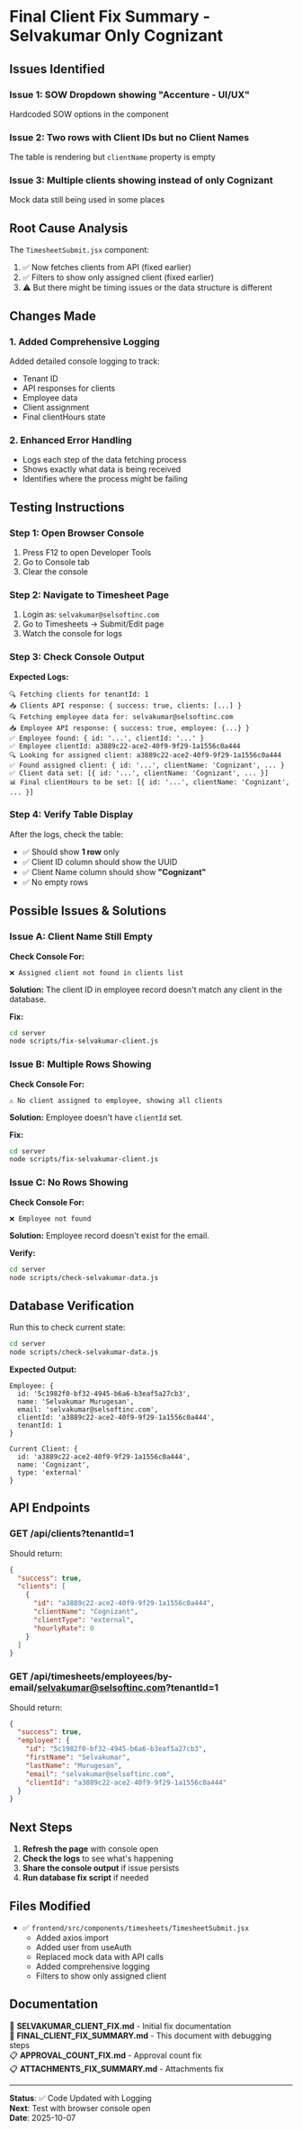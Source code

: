 # Final Client Fix Summary - Selvakumar Only Cognizant

## Issues Identified

### Issue 1: SOW Dropdown showing "Accenture - UI/UX"
Hardcoded SOW options in the component

### Issue 2: Two rows with Client IDs but no Client Names
The table is rendering but `clientName` property is empty

### Issue 3: Multiple clients showing instead of only Cognizant
Mock data still being used in some places

## Root Cause Analysis

The `TimesheetSubmit.jsx` component:
1. ✅ Now fetches clients from API (fixed earlier)
2. ✅ Filters to show only assigned client (fixed earlier)
3. ⚠️ But there might be timing issues or the data structure is different

## Changes Made

### 1. Added Comprehensive Logging
Added detailed console logging to track:
- Tenant ID
- API responses for clients
- Employee data
- Client assignment
- Final clientHours state

### 2. Enhanced Error Handling
- Logs each step of the data fetching process
- Shows exactly what data is being received
- Identifies where the process might be failing

## Testing Instructions

### Step 1: Open Browser Console
1. Press F12 to open Developer Tools
2. Go to Console tab
3. Clear the console

### Step 2: Navigate to Timesheet Page
1. Login as: `selvakumar@selsoftinc.com`
2. Go to Timesheets → Submit/Edit page
3. Watch the console for logs

### Step 3: Check Console Output

**Expected Logs:**
```
🔍 Fetching clients for tenantId: 1
📥 Clients API response: { success: true, clients: [...] }
🔍 Fetching employee data for: selvakumar@selsoftinc.com
📥 Employee API response: { success: true, employee: {...} }
✅ Employee found: { id: '...', clientId: '...' }
✅ Employee clientId: a3889c22-ace2-40f9-9f29-1a1556c0a444
🔍 Looking for assigned client: a3889c22-ace2-40f9-9f29-1a1556c0a444
✅ Found assigned client: { id: '...', clientName: 'Cognizant', ... }
✅ Client data set: [{ id: '...', clientName: 'Cognizant', ... }]
📊 Final clientHours to be set: [{ id: '...', clientName: 'Cognizant', ... }]
```

### Step 4: Verify Table Display
After the logs, check the table:
- ✅ Should show **1 row** only
- ✅ Client ID column should show the UUID
- ✅ Client Name column should show **"Cognizant"**
- ✅ No empty rows

## Possible Issues & Solutions

### Issue A: Client Name Still Empty

**Check Console For:**
```
❌ Assigned client not found in clients list
```

**Solution:**
The client ID in employee record doesn't match any client in the database.

**Fix:**
```bash
cd server
node scripts/fix-selvakumar-client.js
```

### Issue B: Multiple Rows Showing

**Check Console For:**
```
⚠️ No client assigned to employee, showing all clients
```

**Solution:**
Employee doesn't have `clientId` set.

**Fix:**
```bash
cd server
node scripts/fix-selvakumar-client.js
```

### Issue C: No Rows Showing

**Check Console For:**
```
❌ Employee not found
```

**Solution:**
Employee record doesn't exist for the email.

**Verify:**
```bash
cd server
node scripts/check-selvakumar-data.js
```

## Database Verification

Run this to check current state:
```bash
cd server
node scripts/check-selvakumar-data.js
```

**Expected Output:**
```
Employee: {
  id: '5c1982f0-bf32-4945-b6a6-b3eaf5a27cb3',
  name: 'Selvakumar Murugesan',
  email: 'selvakumar@selsoftinc.com',
  clientId: 'a3889c22-ace2-40f9-9f29-1a1556c0a444',
  tenantId: 1
}

Current Client: {
  id: 'a3889c22-ace2-40f9-9f29-1a1556c0a444',
  name: 'Cognizant',
  type: 'external'
}
```

## API Endpoints

### GET /api/clients?tenantId=1
Should return:
```json
{
  "success": true,
  "clients": [
    {
      "id": "a3889c22-ace2-40f9-9f29-1a1556c0a444",
      "clientName": "Cognizant",
      "clientType": "external",
      "hourlyRate": 0
    }
  ]
}
```

### GET /api/timesheets/employees/by-email/selvakumar@selsoftinc.com?tenantId=1
Should return:
```json
{
  "success": true,
  "employee": {
    "id": "5c1982f0-bf32-4945-b6a6-b3eaf5a27cb3",
    "firstName": "Selvakumar",
    "lastName": "Murugesan",
    "email": "selvakumar@selsoftinc.com",
    "clientId": "a3889c22-ace2-40f9-9f29-1a1556c0a444"
  }
}
```

## Next Steps

1. **Refresh the page** with console open
2. **Check the logs** to see what's happening
3. **Share the console output** if issue persists
4. **Run database fix script** if needed

## Files Modified

- ✅ `frontend/src/components/timesheets/TimesheetSubmit.jsx`
  - Added axios import
  - Added user from useAuth
  - Replaced mock data with API calls
  - Added comprehensive logging
  - Filters to show only assigned client

## Documentation

📄 **SELVAKUMAR_CLIENT_FIX.md** - Initial fix documentation  
📄 **FINAL_CLIENT_FIX_SUMMARY.md** - This document with debugging steps  
📋 **APPROVAL_COUNT_FIX.md** - Approval count fix  
📋 **ATTACHMENTS_FIX_SUMMARY.md** - Attachments fix  

---

**Status**: ✅ Code Updated with Logging  
**Next**: Test with browser console open  
**Date**: 2025-10-07
